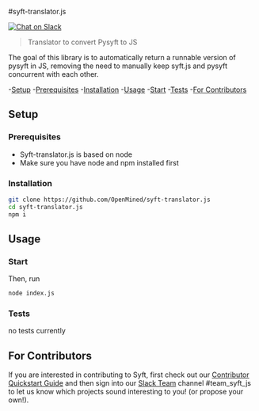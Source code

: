 #syft-translator.js

[![Chat on Slack](https://img.shields.io/badge/chat-on%20slack-7A5979.svg)](https://openmined.slack.com/messages/team_syft_js)

>Translator to convert Pysyft to JS

The goal of this library is to automatically return a runnable version of pysyft in JS, removing the need to manually keep syft.js and pysyft concurrent with each other.

-[Setup](#setup-install-instructions)
    -[Prerequisites](#prerequisites)
    -[Installation](#installation)
-[Usage](#usage)
    -[Start](#start)
    -[Tests](#tests)
-[For Contributors](#for-contributors)

## Setup

### Prerequisites

- Syft-translator.js is based on node
- Make sure you have node and npm installed first

### Installation

```sh
git clone https://github.com/OpenMined/syft-translator.js
cd syft-translator.js
npm i
```

## Usage

### Start

Then, run
```sh
node index.js
```

### Tests

no tests currently

## For Contributors

If you are interested in contributing to Syft, first check out our [Contributor Quickstart Guide](https://github.com/OpenMined/Docs/blob/master/contributing/quickstart.md) and then sign into our [Slack Team](https://openmined.slack.com/) channel #team_syft_js to let us know which projects sound interesting to you! (or propose your own!).